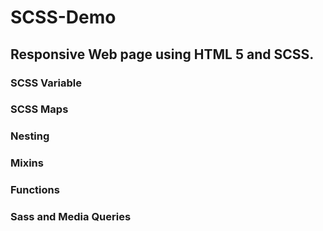 # SCSS-Demo

## Responsive Web page using HTML 5 and SCSS.

### SCSS Variable
### SCSS Maps
### Nesting
### Mixins
### Functions
### Sass and Media Queries

